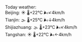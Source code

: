 Today weather:  
Beijing: ☀️   🌡️+22°C 🌬️↙4km/h  
Tianjin: 🌫  🌡️+25°C 🌬️↓4km/h  
Shijiazhuang: 🌫  🌡️+23°C 🌬️↙4km/h  
Tangshan: ☀️   🌡️+22°C 🌬️←4km/h  

